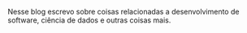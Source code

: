 Nesse blog escrevo sobre coisas relacionadas a desenvolvimento de software, ciência de dados e outras coisas mais.